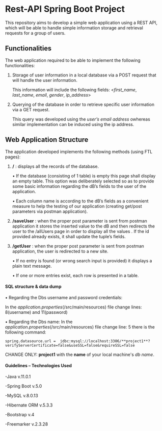 # Rest-API Spring Boot Project

This repository aims to develop a simple web application using a REST API, which will be able to handle simple information storage and retrieval requests for a group of users.

## Functionalities 
The web application required to be able to implement the following functionalities:

1.	Storage of user information in a local database via a POST request that will handle the user information.
     
    This information will include the following fields: <*first_name*, *last_name*, *email*, *gender*, *ip_address*>

2.	Querying of the database in order to retrieve specific user information via a GET request.
     
     This query was developed using the *user’s email address* owhereas similar implementation can be induced using the ip address.

## Web Application Structure
The application developed implements the following methods (using FTL pages):

1.	**/** : displays all the records of the database. 
       
      •	 If the database (consisting of 1 table) is empty this page shall display an empty table. This option was deliberately selected so as to provide some basic information regarding the dB’s fields to the user of the application. 
            
       •	Each column name is according to the dB’s fields as a convenient measure to help the testing of our application (creating get/post parameters via postman application).
            
            
 2.	**/saveUser** : when the proper post parameter is sent from postman application it stores the inserted value to the dB and then redirects the user to the /allUsers page in order to display all the values . If the id provided already exists, it shall update the tuple’s fields.
        
        
3.	**/getUser** : when the proper post parameter is sent from postman application, the user is redirected to a new site.
       
       •	If no entry is found (or wrong search input is provided) it displays a plain text message.
       
       •	If one or more entries exist, each row is presented in a table.


    
#### SQL structure & data dump
•	Regarding the Dbs username and password credentials:

In the *application.properties*(/src/main/resources) file change lines: 8(username) and 11(password)

•	Regarding the Dbs name:
In the *application.properties*(/src/main/resources) file change line: 5 there is the following command:

``spring.datasource.url =  jdbc:mysql://localhost:3306/**project1**?verifyServerCertificate=false&useSSL=false&requireSSL=false``

CHANGE ONLY: **project1** with the **name** of your local machine's *db name*.

#### Guidelines – Technologies Used

-Java v.11.0.1

-Spring Boot v.5.0	

-MySQL v.8.0.13

-Hibernate ORM v.5.3.3

-Bootstrap v.4

-Freemarker v.2.3.28

